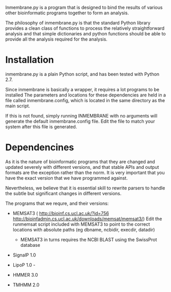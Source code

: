Inmembrane.py is a program that is designed to bind the results of various other bioinformatic programs
together to form an analysis.

The philosophy of inmembrane.py is that the standard Python library provides a clean class of functions
to process the relatively straightforward analysis and that simple dictionaries and python functions
should be able to provide all the analysis required for the analysis.

# Installation

inmembrane.py is a plain Python script, and has been tested with Python 2.7. 

Since inmembrane is basically a wrapper, it requires a lot programs to be installed
The parameters and locations for these dependencies are held in a file
called inmembrane.config, which is located in the same directory as the main script.

If this is not found, simply running INMEMBRANE with no arguments will generate
the default inmembrane.config file. Edit the file to match your system after this
file is generated.

# Dependencines

As it is the nature of bioinformatic programs that they are changed and updated
severely with different versions, and that stable APIs and output formats are
the exception rather than the norm. It is very important that you have the exact
version that we have programmed against.

Nevertheless, we believe that it is essential skill to rewrite parsers to handle
the subtle but significant changes in different versions. 

The programs that we requre, and their versions:

* MEMSAT3 ( http://bioinf.cs.ucl.ac.uk/?id=756 
            http://bioinfadmin.cs.ucl.ac.uk/downloads/memsat/memsat3/)
  Edit the runmemsat script included with MEMSAT3
  to point to the correct locations with absolute paths
  (eg dbname, ncbidir, execdir, datadir)

  - MEMSAT3 in turns requires the NCBI BLAST using the SwissProt database

* SignalP 1.0

* LipoP 1.0 - 

* HMMER 3.0

* TMHMM 2.0